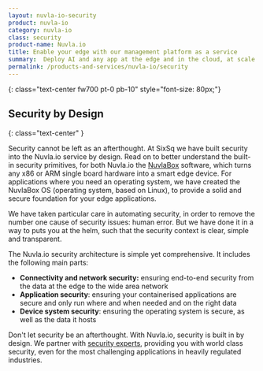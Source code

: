 ```yaml
---
layout: nuvla-io-security
product: nuvla-io
category: nuvla-io
class: security
product-name: Nuvla.io
title: Enable your edge with our management platform as a service
summary:  Deploy AI and any app at the edge and in the cloud, at scale.
permalink: /products-and-services/nuvla-io/security
---
```


<i class="fad fa-lock-alt" style="color: #9B1313;"></i>
{: class="text-center fw700 pt-0 pb-10" style="font-size: 80px;"}

## Security by Design
{: class="text-center" }

Security cannot be left as an afterthought. At SixSq we have built security into the Nuvla.io service by design. Read on to better understand the built-in security primitives, for both Nuvla.io the [NuvlaBox](/products-and-services/nuvlabox/overview) software, which turns any x86 or ARM single board hardware into a smart edge device.  For applications where you need an operating system, we have created the NuvlaBox OS (operating system, based on Linux), to provide a solid and secure foundation for your edge applications.

We have taken particular care in automating security, in order to remove the number one cause of security issues: human error. But we have done it in a way to puts you at the helm, such that the security context is clear, simple and transparent.

The Nuvla.io security architecture is simple yet comprehensive. It includes the following main parts:

* <i class="fad fa-check"></i> **Connectivity and network security:** ensuring end-to-end security from the data at the edge to the wide area network
* <i class="fad fa-check"></i> **Application security**: ensuring your containerised applications are secure and only run where and when needed and on the right data
* <i class="fad fa-check"></i> **Device system security**: ensuring the operating system is secure, as well as the data it hosts

Don't let security be an afterthought. With Nuvla.io, security is built in by design. We partner with [security experts](/about/partners), providing you with world class security, even for the most challenging applications in heavily regulated industries.
